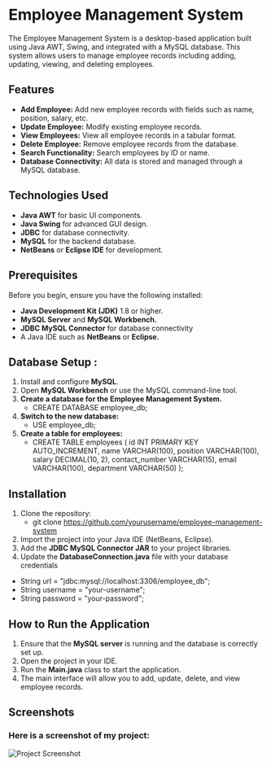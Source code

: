 <h1 style="font-size: 30px;">Employee Management System</h1>
The Employee Management System is a desktop-based application built using Java AWT, Swing, and integrated with a MySQL database. This system allows users to manage employee records including adding, updating, viewing, and deleting employees.

## Features
- **Add Employee:** Add new employee records with fields such as name, position, salary, etc.
- **Update Employee:** Modify existing employee records.
- **View Employees:** View all employee records in a tabular format.
- **Delete Employee:** Remove employee records from the database.
- **Search Functionality:** Search employees by ID or name.
- **Database Connectivity:** All data is stored and managed through a MySQL database.


## Technologies Used
- **Java AWT** for basic UI components.
- **Java Swing** for advanced GUI design.
- **JDBC** for database connectivity.
- **MySQL** for the backend database.
- **NetBeans** or **Eclipse IDE** for development.

## Prerequisites
Before you begin, ensure you have the following installed:
- **Java Development Kit (JDK)** 1.8 or higher.
- **MySQL Server** and **MySQL Workbench.**
- **JDBC MySQL Connector** for database connectivity
- A Java IDE such as **NetBeans** or **Eclipse.**

## Database Setup :
1. Install and configure **MySQL**.
2. Open **MySQL Workbench** or use the MySQL command-line tool.
3. **Create a database for the Employee Management System.**
   - CREATE DATABASE employee_db;
4. **Switch to the new database:**
   - USE employee_db;
5. **Create a table for employees:**
   - CREATE TABLE employees (
    id INT PRIMARY KEY AUTO_INCREMENT,
     name VARCHAR(100),
     position VARCHAR(100),
     salary DECIMAL(10, 2),
     contact_number VARCHAR(15),
     email VARCHAR(100),
     department VARCHAR(50)
);

## Installation

1. Clone the repository:
   - git clone https://github.com/yourusername/employee-management-system
2. Import the project into your Java IDE (NetBeans, Eclipse).
3. Add the **JDBC MySQL Connector JAR** to your project libraries.
4. Update the **DatabaseConnection.java** file with your database credentials
  - String url = "jdbc:mysql://localhost:3306/employee_db";
  - String username = "your-username";
  - String password = "your-password";

## How to Run the Application ##

1. Ensure that the **MySQL server** is running and the database is correctly set up.
2. Open the project in your IDE.
3. Run the **Main.java** class to start the application.
4. The main interface will allow you to add, update, delete, and view employee records.

## Screenshots ##
### Here is a screenshot of my project: ###

![Project Screenshot](icons/login.png)
